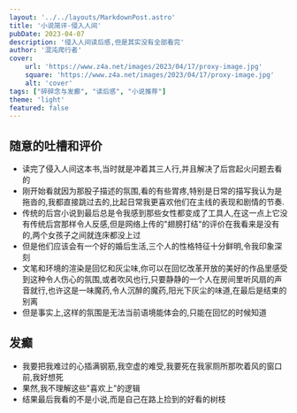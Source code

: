 ```yaml
---
layout: '../../layouts/MarkdownPost.astro'
title: '小说简评-侵入人间'
pubDate: 2023-04-07
description: '侵入人间读后感,但是其实没有全部看完'
author: '混沌爬行者'
cover:
    url: 'https://www.z4a.net/images/2023/04/17/proxy-image.jpg'
    square: 'https://www.z4a.net/images/2023/04/17/proxy-image.jpg'
    alt: 'cover'
tags: ["碎碎念与发癫", "读后感", "小说推荐"]
theme: 'light'
featured: false
---
```

## 随意的吐槽和评价
- 读完了侵入人间这本书,当时就是冲着其三人行,并且解决了后宫起火问题去看的
- 刚开始看就因为那股子描述的氛围,看的有些胃疼,特别是日常的描写我认为是拖沓的,我都直接跳过去的,比起日常我更喜欢他们在主线的表现和剧情的节奏.
- 传统的后宫小说到最后总是令我感到那些女性都变成了工具人,在这一点上它没有传统后宫那样令人反感,但是网络上传的"翅膀打结"的评价在我看来是没有的,两个女孩子之间就连床都没上过
- 但是他们应该会有一个好的婚后生活,三个人的性格特征十分鲜明,令我印象深刻
- 文笔和环境的渲染是回忆和灰尘味,你可以在回忆改革开放的美好的作品里感受到这种令人伤心的氛围,或者吹风也行,只要静静的一个人在房间里听风扇的声音就行,也许这是一味魔药,令人沉醉的魔药,阳光下灰尘的味道,在最后是结束的别离
- 但是事实上,这样的氛围是无法当前语境能体会的,只能在回忆的时候知道
## 发癫
- 我要把我难过的心插满钢筋,我空虚的难受,我要死在我家厕所那吹着风的窗口前,我好想死
- 果然,我不理解这些"喜欢上"的逻辑
- 结果最后我看的不是小说,而是自己在路上捡到的好看的树枝